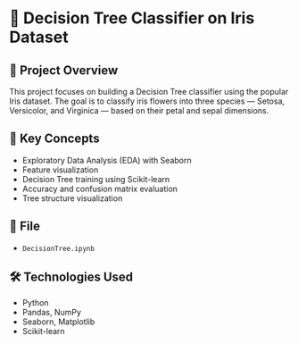 # 🌸 Decision Tree Classifier on Iris Dataset

## 📌 Project Overview
This project focuses on building a Decision Tree classifier using the popular Iris dataset. The goal is to classify iris flowers into three species — Setosa, Versicolor, and Virginica — based on their petal and sepal dimensions.

## 🧠 Key Concepts
- Exploratory Data Analysis (EDA) with Seaborn
- Feature visualization
- Decision Tree training using Scikit-learn
- Accuracy and confusion matrix evaluation
- Tree structure visualization

## 📂 File
- `DecisionTree.ipynb`

## 🛠️ Technologies Used
- Python
- Pandas, NumPy
- Seaborn, Matplotlib
- Scikit-learn

